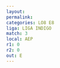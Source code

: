 ```yaml
---
layout: 
permalink: 
categories: LO8 E8
liga: LIGA INDIGO
match: 3
local: AEP
r1: 0
r2: 0
out: E
---
```

